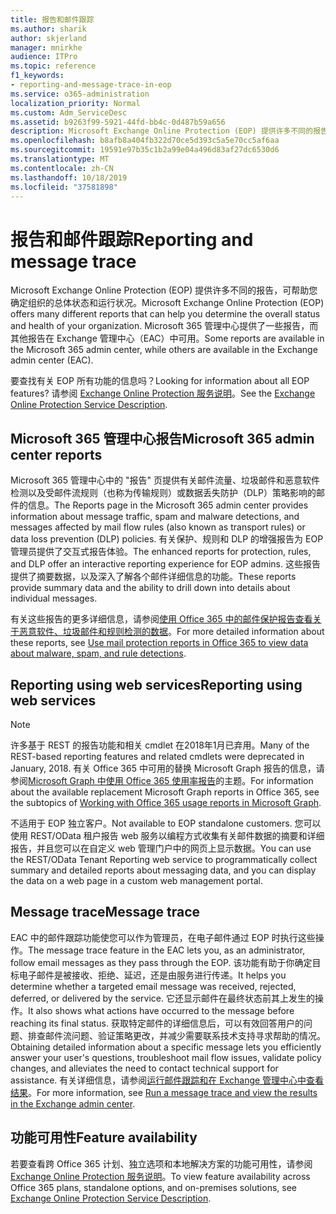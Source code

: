 ```yaml
---
title: 报告和邮件跟踪
ms.author: sharik
author: skjerland
manager: mnirkhe
audience: ITPro
ms.topic: reference
f1_keywords:
- reporting-and-message-trace-in-eop
ms.service: o365-administration
localization_priority: Normal
ms.custom: Adm_ServiceDesc
ms.assetid: b9263f99-5921-44fd-bb4c-0d487b59a656
description: Microsoft Exchange Online Protection (EOP) 提供许多不同的报告，可帮助您确定组织的总体状态和运行状况。 Microsoft 365 管理中心提供了一些报告，而其他报告在 Exchange 管理中心（EAC）中可用。
ms.openlocfilehash: b8afb8a404fb322d70ce5d393c5a5e70cc5af6aa
ms.sourcegitcommit: 19591e97b35c1b2a99e04a496d83af27dc6530d6
ms.translationtype: MT
ms.contentlocale: zh-CN
ms.lasthandoff: 10/18/2019
ms.locfileid: "37581898"
---
```

# <a name="reporting-and-message-trace"></a><span data-ttu-id="715f1-104">报告和邮件跟踪</span><span class="sxs-lookup"><span data-stu-id="715f1-104">Reporting and message trace</span></span>

<span data-ttu-id="715f1-105">Microsoft Exchange Online Protection (EOP) 提供许多不同的报告，可帮助您确定组织的总体状态和运行状况。</span><span class="sxs-lookup"><span data-stu-id="715f1-105">Microsoft Exchange Online Protection (EOP) offers many different reports that can help you determine the overall status and health of your organization.</span></span> <span data-ttu-id="715f1-106">Microsoft 365 管理中心提供了一些报告，而其他报告在 Exchange 管理中心（EAC）中可用。</span><span class="sxs-lookup"><span data-stu-id="715f1-106">Some reports are available in the Microsoft 365 admin center, while others are available in the Exchange admin center (EAC).</span></span>

<span data-ttu-id="715f1-107">要查找有关 EOP 所有功能的信息吗？</span><span class="sxs-lookup"><span data-stu-id="715f1-107">Looking for information about all EOP features?</span></span> <span data-ttu-id="715f1-108">请参阅 [Exchange Online Protection 服务说明](exchange-online-protection-service-description.md)。</span><span class="sxs-lookup"><span data-stu-id="715f1-108">See the [Exchange Online Protection Service Description](exchange-online-protection-service-description.md).</span></span>

## <a name="microsoft-365-admin-center-reports"></a><span data-ttu-id="715f1-109">Microsoft 365 管理中心报告</span><span class="sxs-lookup"><span data-stu-id="715f1-109">Microsoft 365 admin center reports</span></span>

<span data-ttu-id="715f1-110">Microsoft 365 管理中心中的 "报告" 页提供有关邮件流量、垃圾邮件和恶意软件检测以及受邮件流规则（也称为传输规则）或数据丢失防护（DLP）策略影响的邮件的信息。</span><span class="sxs-lookup"><span data-stu-id="715f1-110">The Reports page in the Microsoft 365 admin center provides information about message traffic, spam and malware detections, and messages affected by mail flow rules (also known as transport rules) or data loss prevention (DLP) policies.</span></span> <span data-ttu-id="715f1-111">有关保护、规则和 DLP 的增强报告为 EOP 管理员提供了交互式报告体验。</span><span class="sxs-lookup"><span data-stu-id="715f1-111">The enhanced reports for protection, rules, and DLP offer an interactive reporting experience for EOP admins.</span></span> <span data-ttu-id="715f1-112">这些报告提供了摘要数据，以及深入了解各个邮件详细信息的功能。</span><span class="sxs-lookup"><span data-stu-id="715f1-112">These reports provide summary data and the ability to drill down into details about individual messages.</span></span>

<span data-ttu-id="715f1-113">有关这些报告的更多详细信息，请参阅[使用 Office 365 中的邮件保护报告查看关于恶意软件、垃圾邮件和规则检测的数据](https://docs.microsoft.com/exchange/monitoring/use-mail-protection-reports)。</span><span class="sxs-lookup"><span data-stu-id="715f1-113">For more detailed information about these reports, see [Use mail protection reports in Office 365 to view data about malware, spam, and rule detections](https://docs.microsoft.com/exchange/monitoring/use-mail-protection-reports).</span></span>

## <a name="reporting-using-web-services"></a><span data-ttu-id="715f1-114">Reporting using web services</span><span class="sxs-lookup"><span data-stu-id="715f1-114">Reporting using web services</span></span>

> [!NOTE]
> <span data-ttu-id="715f1-115">许多基于 REST 的报告功能和相关 cmdlet 在2018年1月已弃用。</span><span class="sxs-lookup"><span data-stu-id="715f1-115">Many of the REST-based reporting features and related cmdlets were deprecated in January, 2018.</span></span> <span data-ttu-id="715f1-116">有关 Office 365 中可用的替换 Microsoft Graph 报告的信息，请参阅[Microsoft Graph 中使用 Office 365 使用率报告](https://go.microsoft.com/fwlink/p/?LinkID=865135)的主题。</span><span class="sxs-lookup"><span data-stu-id="715f1-116">For information about the available replacement Microsoft Graph reports in Office 365, see the subtopics of [Working with Office 365 usage reports in Microsoft Graph](https://go.microsoft.com/fwlink/p/?LinkID=865135).</span></span>

<span data-ttu-id="715f1-117">不适用于 EOP 独立客户。</span><span class="sxs-lookup"><span data-stu-id="715f1-117">Not available to EOP standalone customers.</span></span> <span data-ttu-id="715f1-118">您可以使用 REST/OData 租户报告 web 服务以编程方式收集有关邮件数据的摘要和详细报告，并且您可以在自定义 web 管理门户中的网页上显示数据。</span><span class="sxs-lookup"><span data-stu-id="715f1-118">You can use the REST/OData Tenant Reporting web service to programmatically collect summary and detailed reports about messaging data, and you can display the data on a web page in a custom web management portal.</span></span>

## <a name="message-trace"></a><span data-ttu-id="715f1-119">Message trace</span><span class="sxs-lookup"><span data-stu-id="715f1-119">Message trace</span></span>

<span data-ttu-id="715f1-120">EAC 中的邮件跟踪功能使您可以作为管理员，在电子邮件通过 EOP 时执行这些操作。</span><span class="sxs-lookup"><span data-stu-id="715f1-120">The message trace feature in the EAC lets you, as an administrator, follow email messages as they pass through the EOP.</span></span> <span data-ttu-id="715f1-121">该功能有助于你确定目标电子邮件是被接收、拒绝、延迟，还是由服务进行传递。</span><span class="sxs-lookup"><span data-stu-id="715f1-121">It helps you determine whether a targeted email message was received, rejected, deferred, or delivered by the service.</span></span> <span data-ttu-id="715f1-122">它还显示邮件在最终状态前其上发生的操作。</span><span class="sxs-lookup"><span data-stu-id="715f1-122">It also shows what actions have occurred to the message before reaching its final status.</span></span> <span data-ttu-id="715f1-123">获取特定邮件的详细信息后，可以有效回答用户的问题、排查邮件流问题、验证策略更改，并减少需要联系技术支持寻求帮助的情况。</span><span class="sxs-lookup"><span data-stu-id="715f1-123">Obtaining detailed information about a specific message lets you efficiently answer your user's questions, troubleshoot mail flow issues, validate policy changes, and alleviates the need to contact technical support for assistance.</span></span> <span data-ttu-id="715f1-124">有关详细信息，请参阅[运行邮件跟踪和在 Exchange 管理中心中查看结果](https://docs.microsoft.com/exchange/monitoring/trace-an-email-message/run-a-message-trace-and-view-results)。</span><span class="sxs-lookup"><span data-stu-id="715f1-124">For more information, see [Run a message trace and view the results in the Exchange admin center](https://docs.microsoft.com/exchange/monitoring/trace-an-email-message/run-a-message-trace-and-view-results).</span></span>

## <a name="feature-availability"></a><span data-ttu-id="715f1-125">功能可用性</span><span class="sxs-lookup"><span data-stu-id="715f1-125">Feature availability</span></span>

<span data-ttu-id="715f1-126">若要查看跨 Office 365 计划、独立选项和本地解决方案的功能可用性，请参阅[Exchange Online Protection 服务说明](exchange-online-protection-service-description.md)。</span><span class="sxs-lookup"><span data-stu-id="715f1-126">To view feature availability across Office 365 plans, standalone options, and on-premises solutions, see [Exchange Online Protection Service Description](exchange-online-protection-service-description.md).</span></span>
